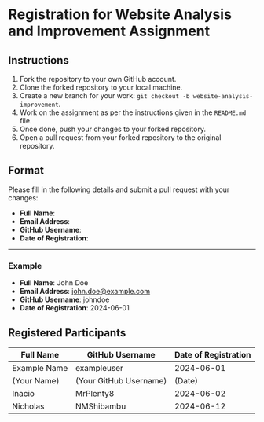 # Registration for Website Analysis and Improvement Assignment

## Instructions

1. Fork the repository to your own GitHub account.
2. Clone the forked repository to your local machine.
3. Create a new branch for your work: `git checkout -b website-analysis-improvement`.
4. Work on the assignment as per the instructions given in the `README.md` file.
5. Once done, push your changes to your forked repository.
6. Open a pull request from your forked repository to the original repository.

## Format

Please fill in the following details and submit a pull request with your changes:

- **Full Name**: 
- **Email Address**: 
- **GitHub Username**: 
- **Date of Registration**: 

---

### Example

- **Full Name**: John Doe
- **Email Address**: john.doe@example.com
- **GitHub Username**: johndoe
- **Date of Registration**: 2024-06-01

## Registered Participants

| Full Name      | GitHub Username | Date of Registration |
|----------------|------------------|----------------------|
| Example Name   | exampleuser      | 2024-06-01           |
| (Your Name)    | (Your GitHub Username) | (Date)        |
Inacio           |MrPlenty8                 |2024-06-02
| Nicholas       | NMShibambu       | 2024-06-12           |
